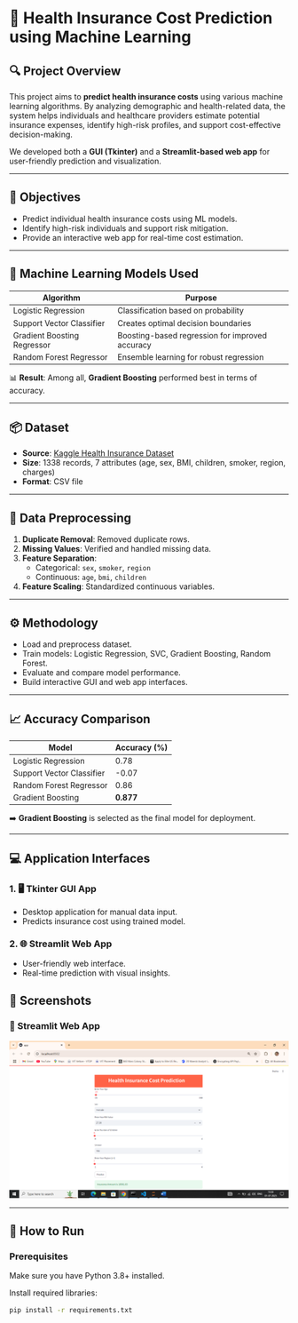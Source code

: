 # 🏥 Health Insurance Cost Prediction using Machine Learning

## 🔍 Project Overview

This project aims to **predict health insurance costs** using various machine learning algorithms. By analyzing demographic and health-related data, the system helps individuals and healthcare providers estimate potential insurance expenses, identify high-risk profiles, and support cost-effective decision-making.

We developed both a **GUI (Tkinter)** and a **Streamlit-based web app** for user-friendly prediction and visualization.

---

## 🎯 Objectives

- Predict individual health insurance costs using ML models.
- Identify high-risk individuals and support risk mitigation.
- Provide an interactive web app for real-time cost estimation.

---

## 🧠 Machine Learning Models Used

| Algorithm                   | Purpose                                              |
|-----------------------------|------------------------------------------------------|
| Logistic Regression         | Classification based on probability                  |
| Support Vector Classifier   | Creates optimal decision boundaries                  |
| Gradient Boosting Regressor | Boosting-based regression for improved accuracy      |
| Random Forest Regressor     | Ensemble learning for robust regression              |

📊 **Result**: Among all, **Gradient Boosting** performed best in terms of accuracy.

---

## 📦 Dataset

- **Source**: [Kaggle Health Insurance Dataset](https://www.kaggle.com/)
- **Size**: 1338 records, 7 attributes (age, sex, BMI, children, smoker, region, charges)
- **Format**: CSV file

---

## 🧹 Data Preprocessing

1. **Duplicate Removal**: Removed duplicate rows.
2. **Missing Values**: Verified and handled missing data.
3. **Feature Separation**:
   - Categorical: `sex`, `smoker`, `region`
   - Continuous: `age`, `bmi`, `children`
4. **Feature Scaling**: Standardized continuous variables.

---

## ⚙️ Methodology

- Load and preprocess dataset.
- Train models: Logistic Regression, SVC, Gradient Boosting, Random Forest.
- Evaluate and compare model performance.
- Build interactive GUI and web app interfaces.

---

## 📈 Accuracy Comparison

| Model                     | Accuracy (%) |
|---------------------------|--------------|
| Logistic Regression       | 0.78         |
| Support Vector Classifier |-0.07         |
| Random Forest Regressor   | 0.86         |
| Gradient Boosting         | **0.877**    |

➡️ **Gradient Boosting** is selected as the final model for deployment.

---

## 💻 Application Interfaces

### 1. 🖥️ Tkinter GUI App
- Desktop application for manual data input.
- Predicts insurance cost using trained model.

### 2. 🌐 Streamlit Web App
- User-friendly web interface.
- Real-time prediction with visual insights.

## 📸 Screenshots

### 🔹 Streamlit Web App

![Streamlit UI Screenshot](streamlit_ui.PNG)

---

## 🚀 How to Run

### Prerequisites
Make sure you have Python 3.8+ installed.

Install required libraries:
```bash
pip install -r requirements.txt
